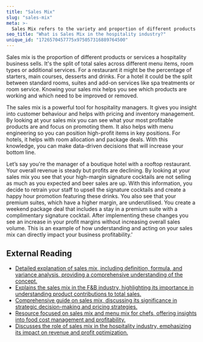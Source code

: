 ```yaml
---
title: "Sales Mix"
slug: "sales-mix"
meta: >-
  Sales Mix refers to the variety and proportion of different products or services sold. It helps optimise offerings to maximise revenue and meet customer preferences.
seo_title: "What is Sales Mix in the hospitality industry?"
unique_id: "1726570457775x975057316889764500"
---
```


Sales mix is the proportion of different products or services a hospitality business sells. It's the split of total sales across different menu items, room types or additional services. For a restaurant it might be the percentage of starters, main courses, desserts and drinks. For a hotel it could be the split between standard rooms, suites and add-on services like spa treatments or room service. Knowing your sales mix helps you see which products are working and which need to be improved or removed.

The sales mix is a powerful tool for hospitality managers. It gives you insight into customer behaviour and helps with pricing and inventory management. By looking at your sales mix you can see what your most profitable products are and focus on promoting them. It also helps with menu engineering so you can position high-profit items in key positions. For hotels, it helps with room allocation and package deals. With this knowledge, you can make data-driven decisions that will increase your bottom line.

Let’s say you're the manager of a boutique hotel with a rooftop restaurant. Your overall revenue is steady but profits are declining. By looking at your sales mix you see that your high-margin signature cocktails are not selling as much as you expected and beer sales are up. With this information, you decide to retrain your staff to upsell the signature cocktails and create a happy hour promotion featuring these drinks. You also see that your premium suites, which have a higher margin, are underutilised. You create a weekend package deal that includes a stay in a premium suite with a complimentary signature cocktail. After implementing these changes you see an increase in your profit margins without increasing overall sales volume. This is an example of how understanding and acting on your sales mix can directly impact your business profitability.'

## External Reading

- [Detailed explanation of sales mix, including definition, formula, and variance analysis, providing a comprehensive understanding of the concept.](https://study.com/academy/lesson/sales-mix-definition-formula-variance-analysis.html)
- [Explains the sales mix in the F&B industry, highlighting its importance in understanding product contributions to total sales.](https://www.larksuite.com/en_us/topics/food-and-beverage-glossary/sales-mix)
- [Comprehensive guide on sales mix, discussing its significance in strategic decision-making and pricing strategies.](https://goodmeetings.ai/blog/sales-mix/)
- [Resource focused on sales mix and menu mix for chefs, offering insights into food cost management and profitability.](https://www.chefs-resources.com/kitchen-management-tools/food-cost-tools/sales-mix-and-menu-mix-for-the-chef/)
- [Discusses the role of sales mix in the hospitality industry, emphasizing its impact on revenue and profit optimization.](https://www.hotelexecutive.com/feature_focus/3763/sales-mix-your-ticket-to-incremental-revenues-and-profits)
